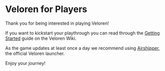 # Veloren for Players

Thank you for being interested in playing Veloren!

If you want to kickstart your playthrough you can read through the [Getting Started](https://wiki.veloren.net/wiki/Getting_Started) guide on the Veloren Wiki.

As the game updates at least once a day we recommend using [Airshipper](airshipper.md), the official Veloren launcher.

Enjoy your journey!

